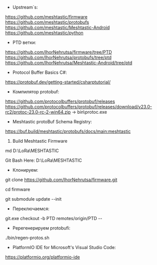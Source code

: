 * Upstream`s:

https://github.com/meshtastic/firmware
https://github.com/meshtastic/protobufs
https://github.com/meshtastic/Meshtastic-Android
https://github.com/meshtastic/python

* PTD ветки:

https://github.com/IhorNehrutsa/firmware/tree/PTD
https://github.com/IhorNehrutsa/protobufs/tree/ptd
https://github.com/IhorNehrutsa/Meshtastic-Android/tree/ptd


* Protocol Buffer Basics C#:

https://protobuf.dev/getting-started/csharptutorial/

* Компилятор protobuf:

https://github.com/protocolbuffers/protobuf/releases
https://github.com/protocolbuffers/protobuf/releases/download/v23.0-rc2/protoc-23.0-rc-2-win64.zip -> bin\protoc.exe

* Meshtastic protoBuf Schema Registry:

https://buf.build/meshtastic/protobufs/docs/main:meshtastic



1) Build Meshtastic Firmware

md D:\LoRa\MESHTASTIC

Git Bash Here: D:\LoRa\MESHTASTIC

* Клонируем:

git clone https://github.com/IhorNehrutsa/firmware.git

cd firmware

git submodule update --init


* Переключаемся:

git.exe checkout -b PTD remotes/origin/PTD --

* Ререгенерируем protobufі:

./bin/regen-protos.sh

* PlatformIO IDE for Microsoft's Visual Studio Code:

https://platformio.org/platformio-ide 

